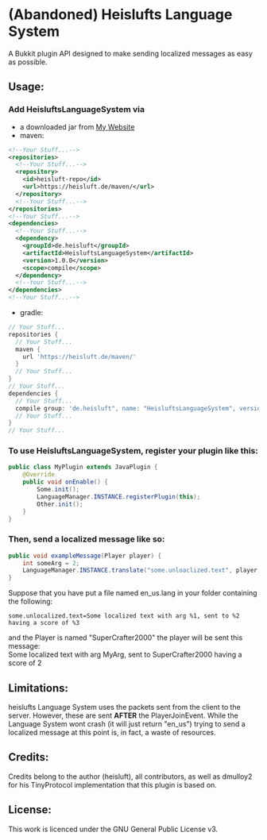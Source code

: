 # (Abandoned) Heislufts Language System
A Bukkit plugin API designed to make sending localized messages as easy as possible.

## Usage:
### Add HeisluftsLanguageSystem via
- a downloaded jar from [My Website](https://heisluft.de/downloads.php)
- maven: 
```xml
<!--Your Stuff...-->
<repositories>
  <!--Your Stuff...-->
  <repository>
    <id>heisluft-repo</id>
    <url>https://heisluft.de/maven/</url>
  </repository>
  <!--Your Stuff...-->
</repositories>
<!--Your Stuff...-->
<dependencies>
  <!--Your Stuff...-->
  <dependency>
    <groupId>de.heisluft</groupId>
    <artifactId>HeisluftsLanguageSystem</artifactId>
    <version>1.0.0</version>
    <scope>compile</scope>
  </dependency>
  <!--Your Stuff...-->
</dependencies>
<!--Your Stuff...-->
````
- gradle:
```gradle
// Your Stuff...
repositories {
  // Your Stuff...
  maven {
    url 'https://heisluft.de/maven/'
  }
  // Your Stuff...
}
// Your Stuff...
dependencies {
  // Your Stuff...
  compile group: 'de.heisluft", name: "HeisluftsLanguageSystem", version: "1.0.0'
  // Your Stuff...
}
// Your Stuff...
```

### To use HeisluftsLanguageSystem, register your plugin like this:
```java
public class MyPlugin extends JavaPlugin {
	@Override
	public void onEnable() {
		Some.init();
		LanguageManager.INSTANCE.registerPlugin(this);
		Other.init();
	}
}
```
### Then, send a localized message like so:
```java	
public void exampleMessage(Player player) {
	int someArg = 2;
	LanguageManager.INSTANCE.translate("some.unloaclized.text", player, "MyArg", player.getName(), someArg);
}
```
Suppose that you have put a file named en_us.lang in your folder containing the following:
```text
some.unlocalized.text=Some localized text with arg %1, sent to %2 having a score of %3
```
and the Player is named "SuperCrafter2000"
the player will be sent this message:<br>
Some localized text with arg MyArg, sent to SuperCrafter2000 having a score of 2

## Limitations:
heislufts Language System uses the packets sent from the client to the server. However, these are sent <b>AFTER</b>
the PlayerJoinEvent. While the Language System wont crash (it will just return "en_us") trying to send a localized
message at this point is, in fact, a waste of resources.

## Credits:
Credits belong to the author (heisluft), all contributors, as well as dmulloy2 for his TinyProtocol implementation
that this plugin is based on.

## License:
This work is licenced under the GNU General Public License v3.
